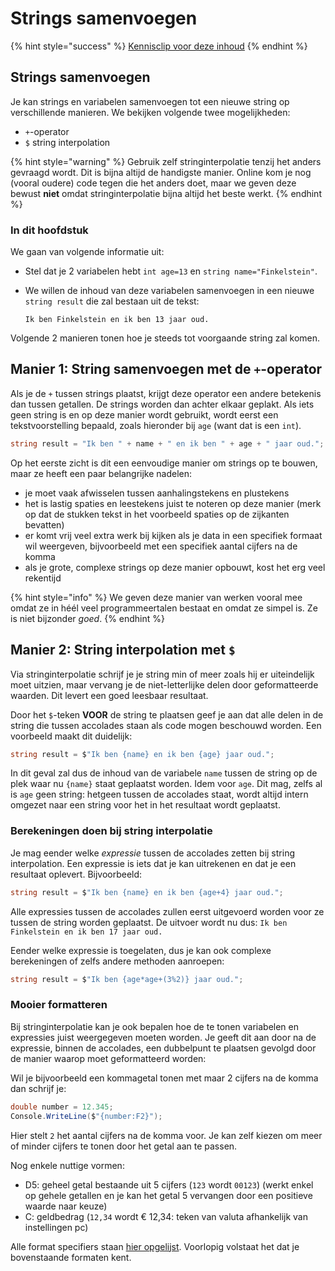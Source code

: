# Strings samenvoegen

{% hint style="success" %}
[Kennisclip voor deze inhoud](https://youtu.be/UXOdj_j0c6I)
{% endhint %}

## Strings samenvoegen

Je kan strings en variabelen samenvoegen tot een nieuwe string op verschillende manieren. We bekijken volgende twee mogelijkheden:

* `+`-operator 
* `$` string interpolation 

{% hint style="warning" %}
Gebruik zelf stringinterpolatie tenzij het anders gevraagd wordt. Dit is bijna altijd de handigste manier. Online kom je nog \(vooral oudere\) code tegen die het anders doet, maar we geven deze bewust **niet** omdat stringinterpolatie bijna altijd het beste werkt.
{% endhint %}

### In dit hoofdstuk

We gaan van volgende informatie uit:

* Stel dat je 2 variabelen hebt `int age=13` en `string name="Finkelstein"`.
* We willen de inhoud van deze variabelen samenvoegen in een nieuwe `string result` die zal bestaan uit de tekst:

  `Ik ben Finkelstein en ik ben 13 jaar oud.`

Volgende 2 manieren tonen hoe je steeds tot voorgaande string zal komen.

## Manier 1: String samenvoegen met de `+`-operator

Als je de `+` tussen strings plaatst, krijgt deze operator een andere betekenis dan tussen getallen. De strings worden dan achter elkaar geplakt. Als iets geen string is en op deze manier wordt gebruikt, wordt eerst een tekstvoorstelling bepaald, zoals hieronder bij `age` \(want dat is een `int`\).

```csharp
string result = "Ik ben " + name + " en ik ben " + age + " jaar oud.";
```

Op het eerste zicht is dit een eenvoudige manier om strings op te bouwen, maar ze heeft een paar belangrijke nadelen:

* je moet vaak afwisselen tussen aanhalingstekens en plustekens
* het is lastig spaties en leestekens juist te noteren op deze manier \(merk op dat de stukken tekst in het voorbeeld spaties op de zijkanten bevatten\)
* er komt vrij veel extra werk bij kijken als je data in een specifiek formaat wil weergeven, bijvoorbeeld met een specifiek aantal cijfers na de komma
* als je grote, complexe strings op deze manier opbouwt, kost het erg veel rekentijd

{% hint style="info" %}
We geven deze manier van werken vooral mee omdat ze in héél veel programmeertalen bestaat en omdat ze simpel is. Ze is niet bijzonder _goed_.
{% endhint %}

## Manier 2: String interpolation met `$`

Via stringinterpolatie schrijf je je string min of meer zoals hij er uiteindelijk moet uitzien, maar vervang je de niet-letterlijke delen door geformatteerde waarden. Dit levert een goed leesbaar resultaat.

Door het `$`-teken **VOOR** de string te plaatsen geef je aan dat alle delen in de string die tussen accolades staan als code mogen beschouwd worden. Een voorbeeld maakt dit duidelijk:

```csharp
string result = $"Ik ben {name} en ik ben {age} jaar oud.";
```

In dit geval zal dus de inhoud van de variabele `name` tussen de string op de plek waar nu `{name}` staat geplaatst worden. Idem voor `age`. Dit mag, zelfs al is `age` geen string: hetgeen tussen de accolades staat, wordt altijd intern omgezet naar een string voor het in het resultaat wordt geplaatst.

### Berekeningen doen bij string interpolatie

Je mag eender welke _expressie_ tussen de accolades zetten bij string interpolation. Een expressie is iets dat je kan uitrekenen en dat je een resultaat oplevert. Bijvoorbeeld:

```csharp
string result = $"Ik ben {name} en ik ben {age+4} jaar oud.";
```

Alle expressies tussen de accolades zullen eerst uitgevoerd worden voor ze tussen de string worden geplaatst. De uitvoer wordt nu dus: `Ik ben Finkelstein en ik ben 17 jaar oud.`

Eender welke expressie is toegelaten, dus je kan ook complexe berekeningen of zelfs andere methoden aanroepen:

```csharp
string result = $"Ik ben {age*age+(3%2)} jaar oud.";
```

### Mooier formatteren

Bij stringinterpolatie kan je ook bepalen hoe de te tonen variabelen en expressies juist weergegeven moeten worden. Je geeft dit aan door na de expressie, binnen de accolades, een dubbelpunt te plaatsen gevolgd door de manier waarop moet geformatteerd worden:

Wil je bijvoorbeeld een kommagetal tonen met maar 2 cijfers na de komma dan schrijf je:

```csharp
double number = 12.345;
Console.WriteLine($"{number:F2}");
```

Hier stelt `2` het aantal cijfers na de komma voor. Je kan zelf kiezen om meer of minder cijfers te tonen door het getal aan te passen.

Nog enkele nuttige vormen:

* D5: geheel getal bestaande uit 5 cijfers \(`123` wordt `00123`\) \(werkt enkel op gehele getallen en je kan het getal 5 vervangen door een positieve waarde naar keuze\)
* C: geldbedrag \(`12,34` wordt € 12,34: teken van valuta afhankelijk van instellingen pc\)

Alle format specifiers staan [hier opgelijst](https://docs.microsoft.com/en-us/dotnet/standard/base-types/standard-numeric-format-strings). Voorlopig volstaat het dat je bovenstaande formaten kent.

